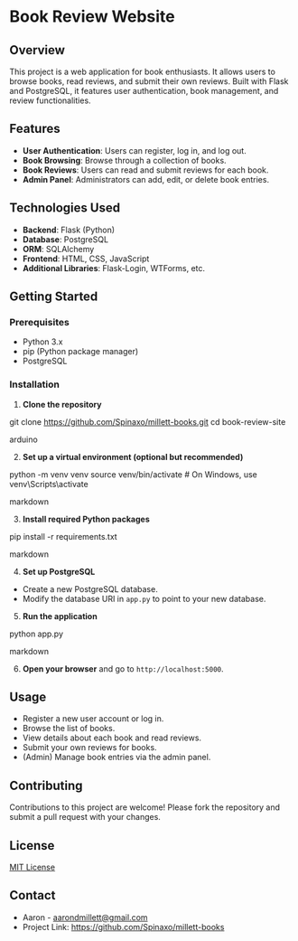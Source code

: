 # Book Review Website

## Overview

This project is a web application for book enthusiasts. It allows users to browse books, read reviews, and submit their own reviews. Built with Flask and PostgreSQL, it features user authentication, book management, and review functionalities.

## Features

-   **User Authentication**: Users can register, log in, and log out.
-   **Book Browsing**: Browse through a collection of books.
-   **Book Reviews**: Users can read and submit reviews for each book.
-   **Admin Panel**: Administrators can add, edit, or delete book entries.

## Technologies Used

-   **Backend**: Flask (Python)
-   **Database**: PostgreSQL
-   **ORM**: SQLAlchemy
-   **Frontend**: HTML, CSS, JavaScript
-   **Additional Libraries**: Flask-Login, WTForms, etc.

## Getting Started

### Prerequisites

-   Python 3.x
-   pip (Python package manager)
-   PostgreSQL

### Installation

1. **Clone the repository**

git clone https://github.com/Spinaxo/millett-books.git
cd book-review-site

arduino

2. **Set up a virtual environment (optional but recommended)**

python -m venv venv
source venv/bin/activate # On Windows, use venv\Scripts\activate

markdown

3. **Install required Python packages**

pip install -r requirements.txt

markdown

4. **Set up PostgreSQL**

-   Create a new PostgreSQL database.
-   Modify the database URI in `app.py` to point to your new database.

5. **Run the application**

python app.py

markdown

6. **Open your browser** and go to `http://localhost:5000`.

## Usage

-   Register a new user account or log in.
-   Browse the list of books.
-   View details about each book and read reviews.
-   Submit your own reviews for books.
-   (Admin) Manage book entries via the admin panel.

## Contributing

Contributions to this project are welcome! Please fork the repository and submit a pull request with your changes.

## License

[MIT License](LICENSE)

## Contact

-   Aaron - aarondmillett@gmail.com
-   Project Link: https://github.com/Spinaxo/millett-books
